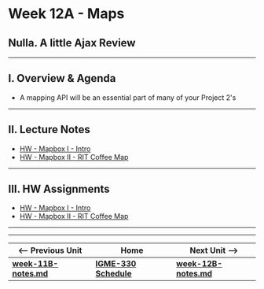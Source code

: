 # Week 12A - Maps

## Nulla. A little Ajax Review



<hr>

## I. Overview & Agenda

- A mapping API will be an essential part of many of your Project 2's

<hr>

## II. Lecture Notes

- [HW - Mapbox I -  Intro](https://github.com/tonethar/IGME-330-Master/blob/master/notes/HW-mapbox-1.md)
- [HW - Mapbox II - RIT Coffee Map](https://github.com/tonethar/IGME-330-Master/blob/master/notes/HW-mapbox-2.md)

<hr>

## III. HW Assignments
- [HW - Mapbox I -  Intro](https://github.com/tonethar/IGME-330-Master/blob/master/notes/HW-mapbox-1.md)
- [HW - Mapbox II - RIT Coffee Map](https://github.com/tonethar/IGME-330-Master/blob/master/notes/HW-mapbox-2.md)



<!--
## IV. Ajax & Web Service Review Questions

1. What do the following acronyms stand for:
    - AJAX
    - CORS
    - JSON
    - XHR
1. What are the 6 allowable JSON data types?
1. What are the two allowable "top level" JSON data types?
1. Is the following legal JavaScript? Is it legal JSON? Why or why not?

    ```js
    {
        success: true
    }
    ```

1. Describe the major differences between **AJAX** (the acronym) and **Ajax** (the noun)
1. How can we find out if CORS is enabled?
1. What is the name of the `XHR` property that holds downloaded JSON (or text) data?
1. What is the name of the `XHR` property that holds downloaded XML data?
1. A request to a web server that contains all of the data in the query string is called a ___ request.
1. A request to a web server that sends data in a separate file is called a ___ request.
1. What is the JavaScript *data type* returned by the "random jokes" web service?
1. Imagine you are going to create a "random whimsical anecdotes" web service service that runs in banjo utilizing PHP. 
  - Give at least three things you will have to do to make sure that a browser can download and parse the requested number of anecdotes from the service.

-->

<hr><hr>

| <-- Previous Unit | Home | Next Unit -->
| --- | --- | --- 
| [**week-11B-notes.md**](week-11B-notes.md)     |  [**IGME-330 Schedule**](../schedule.md) | [**week-12B-notes.md**](week-12B-notes.md)
